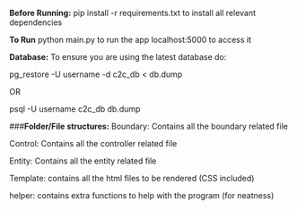 **Before Running:**
 pip install -r requirements.txt to install all relevant dependencies
 
 
 **To Run**
 python main.py to run the app
 localhost:5000 to access it
 


**Database:**
To ensure you are using the latest database do:

pg_restore -U username -d c2c_db < db.dump

OR

psql -U username c2c_db db.dump



###**Folder/File structures:**
Boundary: Contains all the boundary related file

Control: Contains all the controller related file

Entity: Contains all the entity related file

Template: contains all the html files to be rendered (CSS included)

helper: contains extra functions to help with the program (for neatness)
